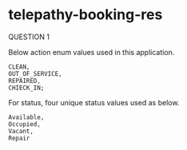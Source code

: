 # telepathy-booking-res
QUESTION 1

Below action enum values used in this application.

    CLEAN,
    OUT_OF_SERVICE,
    REPAIRED,
    CHIECK_IN;
    
For status, four unique status values used as below.

    Available,
    Occupied,
    Vacant,
    Repair
    
    
